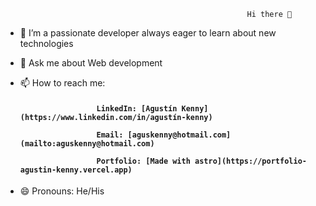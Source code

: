                                             	          Hi there 👋



- 👯 I’m a passionate developer always eager to learn about new technologies
- 💬 Ask me about Web development
- 📫 How to reach me: <h4>

                       LinkedIn: [Agustín Kenny](https://www.linkedin.com/in/agustín-kenny)
                                                                
                       Email: [aguskenny@hotmail.com](mailto:aguskenny@hotmail.com)
  
                       Portfolio: [Made with astro](https://portfolio-agustin-kenny.vercel.app)

  </h4>
- 😄 Pronouns: He/His

